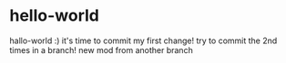 # hello-world
hallo-world :)
it's time to commit my first change!
try to commit the 2nd times in a branch!
new mod from another branch